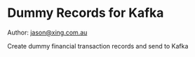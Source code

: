 # Dummy Records for Kafka 
Author: jason@xing.com.au

Create dummy financial transaction records and send to Kafka